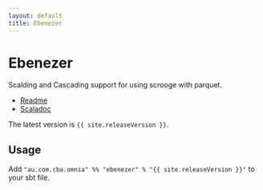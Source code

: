 ```yaml
---
layout: default
title: Ebenezer
---
```


Ebenezer
========

Scalding and Cascading support for using scrooge with parquet.


* [Readme](https://github.com/CommBank/ebenezer/)
* [Scaladoc](/ebenezer/latest/api/index.html)

The latest version is `{{ site.releaseVersion }}`.

Usage
-----

Add `"au.com.cba.omnia" %% "ebenezer" % "{{ site.releaseVersion }}"` to your sbt file.
